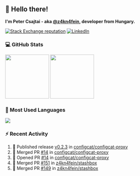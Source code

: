 ## 👋 Hello there!

**I'm Peter Csajtai - aka [@z4kn4fein](https://github.com/z4kn4fein), developer from Hungary.**

[![Stack Exchange reputation](https://img.shields.io/stackexchange/stackoverflow/r/8700582?color=orange&label=reputation&logo=stackoverflow&style=for-the-badge)](https://stackoverflow.com/users/8700582)
[![LinkedIn](https://img.shields.io/badge/linkedin-%230077B5.svg?style=for-the-badge&logo=linkedin&logoColor=white)](https://www.linkedin.com/in/csajtai-p%C3%A9ter-45395341/)

### 💻 GitHub Stats

<div>
  <img height="140px" src="https://github-readme-stats-pcsajtai.vercel.app/api?username=z4kn4fein&show_icons=true&hide_border=true&count_private=true&custom_title=Stats&theme=dracula&line_height=24&hide_title=true">
  <img height="140px" src="https://streak-stats.demolab.com?user=z4kn4fein&theme=dracula&hide_border=true">
  
</div>

### :toolbox: Most Used Languages

<img src="https://github-readme-stats-pcsajtai.vercel.app/api/top-langs/?username=z4kn4fein&theme=dracula&hide_border=true&layout=compact&langs_count=8&hide_title=true">

### :zap: Recent Activity

<!--START_SECTION:activity-->
1. 🚀 Published release [v0.2.3](https://github.com/configcat/configcat-proxy/releases/tag/v0.2.3) in [configcat/configcat-proxy](https://github.com/configcat/configcat-proxy)
2. 🎉 Merged PR [#14](https://github.com/configcat/configcat-proxy/pull/14) in [configcat/configcat-proxy](https://github.com/configcat/configcat-proxy)
3. 💪 Opened PR [#14](https://github.com/configcat/configcat-proxy/pull/14) in [configcat/configcat-proxy](https://github.com/configcat/configcat-proxy)
4. 🎉 Merged PR [#151](https://github.com/z4kn4fein/stashbox/pull/151) in [z4kn4fein/stashbox](https://github.com/z4kn4fein/stashbox)
5. 🎉 Merged PR [#149](https://github.com/z4kn4fein/stashbox/pull/149) in [z4kn4fein/stashbox](https://github.com/z4kn4fein/stashbox)
<!--END_SECTION:activity-->
